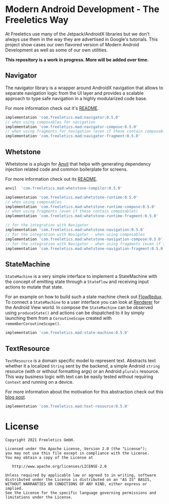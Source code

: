 # Modern Android Development - The Freeletics Way

At Freeletics use many of the Jetpack/AndroidX libraries but we don't
always use them in the way they are advertised in Google's tutorials.
This project show cases our own flavored version of Modern Android Development
as well as some of our own utilities.

**This repository is a work in progress. More will be added over time.**


## Navigator

The navigator library is a wrapper around AndroidX navigation that allows to separate navigation
logic from the UI layer and provides a scalable approach to type safe navigation in a highly
modularized code base.

For more information check out it's [README][4].

```groovy
implementation 'com.freeletics.mad:navigator:0.5.0'
// when using composables for navigation
implementation 'com.freeletics.mad:navigator-compose:0.5.0'
// when using fragments for navigation (even if these contain composables)
implementation 'com.freeletics.mad:navigator-fragment:0.5.0'
```


## Whetstone

Whetstone is a plugin for [Anvil][5] that helps with
generating dependency injection related code and common boilerplate for screens.

For more information check out its [README][6].

```groovy
anvil  'com.freeletics.mad:whetstone-compiler:0.5.0'

implementation 'com.freeletics.mad:whetstone-runtime:0.5.0'
// when using composables
implementation 'com.freeletics.mad:whetstone-runtime-compose:0.5.0'
// when using fragments (even if these contain composables)
implementation 'com.freeletics.mad:whetstone-runtime-fragment:0.5.0'

// for the integration with Navigator
implementation 'com.freeletics.mad:whetstone-navigation:0.5.0'
// for the integration with Navigator - when using composables
implementation 'com.freeletics.mad:whetstone-navigation-compose:0.5.0'
// for the integration with Navigator - when using fragments (even if these contain composables)
implementation 'com.freeletics.mad:whetstone-navigation-fragment:0.5.0'
```


## StateMachine

`StateMachine` is a very simple interface to implement a StateMachine with the concept of emitting
state through a `StateFlow` and receiving input actions to mutate that state.

For an example on how to build such a state machine check out [FlowRedux][2]. To connect a
`StateMachine` to a user interface you can look at [Renderer][3] for the Android View world.
In compose the `StateMachine` can be observed using `produceState()` and actions can be dispatched
to it by simply launching them from a `CoroutineScope` created with `rememberCoroutineScope()`.

```groovy
implementation 'com.freeletics.mad:state-machine:0.5.0'
```


## TextResource

`TextResource` is a domain specific model to represent text. Abstracts text
whether it a localized `String` sent by the backend, a simple Android `string`
resource (with or without formatting args) or an Android `plurals` resource.
This way business logic with text can be easily tested without requiring
`Context` and running on a device.

For more information about the motivation for this abstraction check out this
[blog post][1].

```groovy
implementation 'com.freeletics.mad:text-resource:0.5.0'
```


# License

```
Copyright 2021 Freeletics GmbH.

Licensed under the Apache License, Version 2.0 (the "License");
you may not use this file except in compliance with the License.
You may obtain a copy of the License at

   http://www.apache.org/licenses/LICENSE-2.0

Unless required by applicable law or agreed to in writing, software
distributed under the License is distributed on an "AS IS" BASIS,
WITHOUT WARRANTIES OR CONDITIONS OF ANY KIND, either express or implied.
See the License for the specific language governing permissions and
limitations under the License.
```

  [1]: https://freeletics.engineering/2021/01/22/abstraction-text-resource.html
  [2]: https://freeletics.github.io/FlowRedux/dsl/
  [3]: https://github.com/gabrielittner/renderer
  [4]: navigator/README.md
  [5]: https://github.com/square/anvil
  [6]: whetstone/README.md
